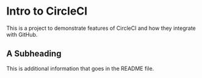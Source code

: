# Intro to CircleCI 

This is a project to demonstrate features of CircleCI and how they integrate with GitHub.

## A Subheading

This is additional information that goes in the README file.

